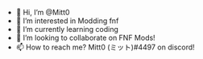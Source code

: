- 👋 Hi, I’m @Mitt0
- 👀 I’m interested in Modding fnf
- 🌱 I’m currently learning coding 
- 💞️ I’m looking to collaborate on FNF Mods!
- 📫 How to reach me? Mitt0 (ミット)#4497 on discord!

<!---
Mitt0/Mitt0 is a ✨ special ✨ repository because its `README.md` (this file) appears on your GitHub profile.
You can click the Preview link to take a look at your changes.
--->
